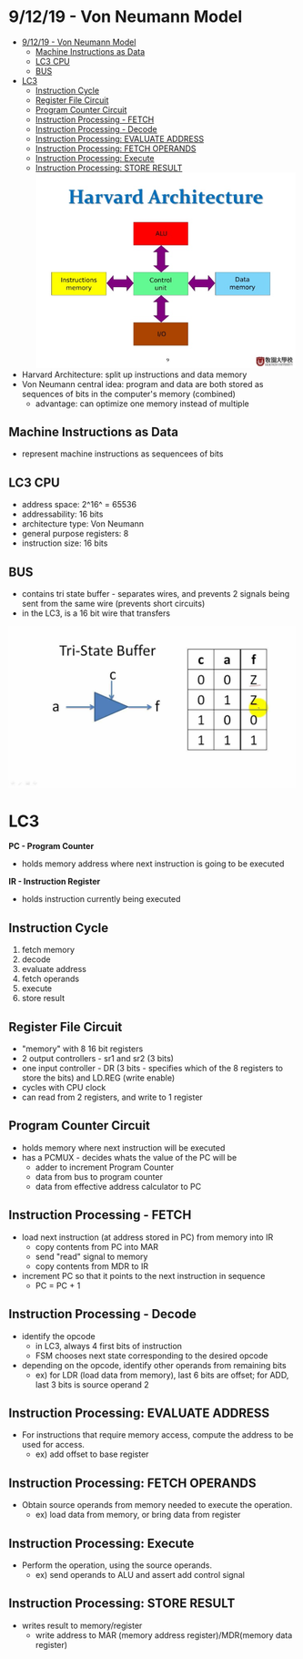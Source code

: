 # 9/12/19 - Von Neumann Model
- [9/12/19 - Von Neumann Model](#91219---von-neumann-model)
    - [Machine Instructions as Data](#machine-instructions-as-data)
    - [LC3 CPU](#lc3-cpu)
    - [BUS](#bus)
- [LC3](#lc3)
    - [Instruction Cycle](#instruction-cycle)
    - [Register File Circuit](#register-file-circuit)
    - [Program Counter Circuit](#program-counter-circuit)
    - [Instruction Processing - FETCH](#instruction-processing---fetch)
    - [Instruction Processing - Decode](#instruction-processing---decode)
    - [Instruction Processing: EVALUATE ADDRESS](#instruction-processing-evaluate-address)
    - [Instruction Processing: FETCH OPERANDS](#instruction-processing-fetch-operands)
    - [Instruction Processing: Execute](#instruction-processing-execute)
    - [Instruction Processing: STORE RESULT](#instruction-processing-store-result)
![33a56043.png](attachments/33a56043.png)
- Harvard Architecture: split up instructions and data memory
- Von Neumann central idea: program and data are both stored as sequences of bits in the computer's memory (combined)
    - advantage: can optimize one memory instead of multiple

## Machine Instructions as Data
- represent machine instructions as sequencees of bits

## LC3 CPU
- address space: 2^16^ = 65536
- addressability: 16 bits
- architecture type: Von Neumann
- general purpose registers: 8
- instruction size: 16 bits

## BUS
- contains tri state buffer - separates wires, and prevents 2 signals being sent from the same wire (prevents short circuits)
- in the LC3, is a 16 bit wire that transfers

![1fe5286d.png](attachments/1fe5286d.png)

# LC3
**PC - Program Counter**
- holds memory address where next instruction is going to be executed

**IR - Instruction Register**
- holds instruction currently being executed

## Instruction Cycle
1. fetch memory
2. decode
3. evaluate address
4. fetch operands
5. execute
6. store result

## Register File Circuit
- "memory" with 8 16 bit registers
- 2 output controllers - sr1 and sr2 (3 bits)
- one input controller - DR (3 bits - specifies which of the 8 registers to store the bits) and LD.REG (write enable)
- cycles with CPU clock
- can read from 2 registers, and write to 1 register

## Program Counter Circuit
- holds memory where next instruction will be executed
- has a PCMUX - decides whats the value of the PC will be
    - adder to increment Program Counter
    - data from bus to program counter
    - data from effective address calculator to PC

## Instruction Processing - FETCH
- load next instruction (at address stored in PC) from memory into IR
    - copy contents from PC into MAR
    - send "read" signal to memory
    - copy contents from MDR to IR
- increment PC so that it points to the next instruction in sequence
    - PC = PC + 1

## Instruction Processing - Decode
- identify the opcode
    - in LC3, always 4 first bits of instruction
    - FSM chooses next state corresponding to the desired opcode
- depending on the opcode, identify other operands from remaining bits
    - ex) for LDR (load data from memory), last 6 bits are offset; for ADD, last 3 bits is source operand 2

## Instruction Processing: EVALUATE ADDRESS
- For instructions that require memory access, compute the address to be used for access.
    - ex) add offset to base register

## Instruction Processing: FETCH OPERANDS
- Obtain source operands from memory needed to execute the operation.
    - ex) load data from memory, or bring data from register

## Instruction Processing: Execute
- Perform the operation, using the source operands.
    - ex) send operands to ALU and assert add control signal
## Instruction Processing: STORE RESULT
- writes result to memory/register
    - write address to MAR (memory address register)/MDR(memory data register)
